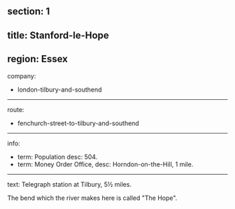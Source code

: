 section: 1
----
title: Stanford-le-Hope
----
region: Essex
----
company:
- london-tilbury-and-southend
----
route:
- fenchurch-street-to-tilbury-and-southend
----
info:
- term: Population
  desc: 504.
- term: Money Order Office,
  desc: Horndon-on-the-Hill, 1 mile.
----
text: Telegraph station at Tilbury, 5½ miles.

The bend which the river makes here is called "The Hope".
